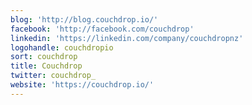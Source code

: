 ```yaml
---
blog: 'http://blog.couchdrop.io/'
facebook: 'http://facebook.com/couchdrop'
linkedin: 'https://linkedin.com/company/couchdropnz'
logohandle: couchdropio
sort: couchdrop
title: Couchdrop
twitter: couchdrop_
website: 'https://couchdrop.io/'
---
```

